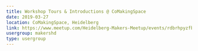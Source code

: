 ```yaml
---
title: Workshop Tours & Introductions @ CoMakingSpace
date: 2019-03-27
location: CoMakingSpace, Heidelberg
link: https://www.meetup.com/Heidelberg-Makers-Meetup/events/rdbrhpyzfbkc/
usergroup: makershd
type: usergroup
---
```

